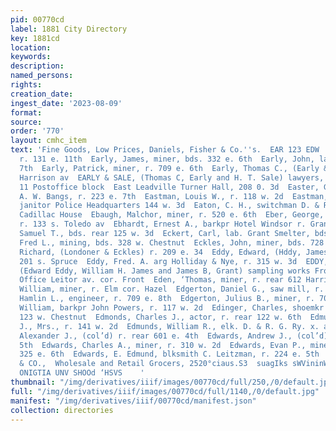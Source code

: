 ```yaml
---
pid: 00770cd
label: 1881 City Directory
key: 1881cd
location: 
keywords: 
description: 
named_persons: 
rights: 
creation_date: 
ingest_date: '2023-08-09'
format: 
source: 
order: '770'
layout: cmhc_item
text: 'Fine Goods, Low Prices, Daniels, Fisher & Co.''s.  EAR 123 EDW     Earl, Robert,
  r. 131 e. 11th  Early, James, miner, bds. 332 e. 6th  Early, John, lab. r. 835 e.
  7th  Early, Patrick, miner, r. 709 e. 6th  Early, Thomas C., (Early & Sale) v. 607
  Harrison av  EARLY & SALE, (Thomas C, Early and H. T. Sale) lawyers, rooms 9 and
  11 Postoffice block  East Leadville Turner Hall, 208 0. 3d  Easter, George, driver
  A. W. Bangs, r. 223 e. 7th  Eastman, Louis W., r. 118 w. 2d  Eastman, Thomas A.,
  janitor Police Headquarters 144 w. 3d  Eaton, C. H., switchman D. & R. G. Ry. bds.
  Cadillac House  Ebaugh, Malchor, miner, r. 520 e. 6th  Eber, George, carpenter,
  r. 133 s. Toledo av  Ebhardt, Ernest A., barkpr Hotel Windsor r. Grand Hotel  Eck,
  Samuel T., bds. rear 125 w. 3d  Eckert, Carl, lab. Grant Smelter, bds. 211 8. Maple  Eckert,
  Fred L., mining, bds. 328 w. Chestnut  Eckles, John, miner, bds. 728 e. 7th  Eckles,
  Richard, (Londoner & Eckles) r. 209 e. 34  Eddy, Edward, (Hddy, James & Co.) x.
  201 s. Spruce  Eddy, Fred. A. arg Holliday & Nye, r. 315 w. 3d  EDDY, JAMES & C0.,
  (Edward Eddy, William H. James and James B, Grant) sampling works Front cor. Spruce.
  Office Leitor av. cor. Front  Eden, ‘Thomas, miner, r. rear 612 Harrison av  Eden,
  William, miner, r. Elm cor. Hazel  Edgerton, Daniel G., saw mill, r. 709 e. 8th  Edgerton,
  Hamlin L., engineer, r. 709 e. 8th  Edgerton, Julius B., miner, r. 709 e. 8th  Edgley,
  William, barkpr John Powers, r. 117 w. 2d  Edinger, Charles, shoemkr H. Tuggy, r.
  123 w. Chestnut  Edmonds, Charles J., actor, r. rear 122 w. 6th  Edmunds, Eliza
  J., Mrs., r. 141 w. 2d  Edmunds, William R., elk. D. & R. G. Ry. x. at depot  ‘Edwards,
  Alexander J., (col’d) r. rear 601 e. 4th  Edwards, Andrew J., (col’d) r. 611 ©.
  5th  Edwards, Charles A., miner, r. 310 w. 2d  Edwards, Evan P., miner, r. rear
  325 e. 6th  Edwards, E. Edmund, blksmith C. Leitzman, r. 224 e. 5th  aie d Dai McMILLEN
  & CO.,  Wholesale and Retail Grocers, 2520°ciaus.S3  suagIks sWVininW STVIULLVN
  ONIGTIA UNV SHOOd ‘HSVS    '
thumbnail: "/img/derivatives/iiif/images/00770cd/full/250,/0/default.jpg"
full: "/img/derivatives/iiif/images/00770cd/full/1140,/0/default.jpg"
manifest: "/img/derivatives/iiif/00770cd/manifest.json"
collection: directories
---
```

